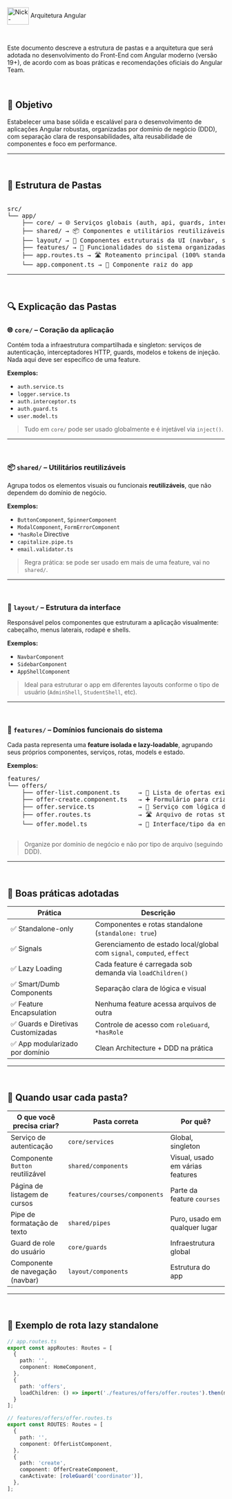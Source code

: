 <br>

<img align="center" alt="Nick-postgres" height="40" width="50" src="https://cdn.jsdelivr.net/gh/devicons/devicon/icons/postgresql/postgresql-original-wordmark.svg"> Arquitetura Angular

<br/>

Este documento descreve a estrutura de pastas e a arquitetura que será adotada no desenvolvimento do Front-End com Angular moderno (versão 19+), de acordo com as boas práticas e recomendações oficiais do Angular Team.

<br/>

## 🎯 Objetivo

Estabelecer uma base sólida e escalável para o desenvolvimento de aplicações Angular robustas, organizadas por domínio de negócio (DDD), com separação clara de responsabilidades, alta reusabilidade de componentes e foco em performance.

---
<br/>

## 📐 Estrutura de Pastas

<pre>

src/
└── app/
    ├── core/ → 🌐 Serviços globais (auth, api, guards, interceptors)
    ├── shared/ → 📦 Componentes e utilitários reutilizáveis
    ├── layout/ → 🧱 Componentes estruturais da UI (navbar, shell)
    ├── features/ → 🎯 Funcionalidades do sistema organizadas por domínio
    ├── app.routes.ts → 🛣️ Roteamento principal (100% standalone + lazy)
    └── app.component.ts → 🧠 Componente raiz do app
</pre>

---
<br/>

## 🔍 Explicação das Pastas

### 🌐 `core/` – Coração da aplicação

Contém toda a infraestrutura compartilhada e singleton: serviços de autenticação, interceptadores HTTP, guards, modelos e tokens de injeção. Nada aqui deve ser específico de uma feature.

**Exemplos:**

- `auth.service.ts`
- `logger.service.ts`
- `auth.interceptor.ts`
- `auth.guard.ts`
- `user.model.ts`

> Tudo em `core/` pode ser usado globalmente e é injetável via `inject()`.

---
<br/>

### 📦 `shared/` – Utilitários reutilizáveis
Agrupa todos os elementos visuais ou funcionais **reutilizáveis**, que não dependem do domínio de negócio.

**Exemplos:**

- `ButtonComponent`, `SpinnerComponent`
- `ModalComponent`, `FormErrorComponent`
- `*hasRole` Directive
- `capitalize.pipe.ts`
- `email.validator.ts`

> Regra prática: se pode ser usado em mais de uma feature, vai no `shared/`.

---
<br/>

### 🧱 `layout/` – Estrutura da interface

Responsável pelos componentes que estruturam a aplicação visualmente: cabeçalho, menus laterais, rodapé e shells.

**Exemplos:**

- `NavbarComponent`
- `SidebarComponent`
- `AppShellComponent`

> Ideal para estruturar o app em diferentes layouts conforme o tipo de usuário (`AdminShell`, `StudentShell`, etc).

---
<br/>

### 🎯 `features/` – Domínios funcionais do sistema

Cada pasta representa uma **feature isolada e lazy-loadable**, agrupando seus próprios componentes, serviços, rotas, models e estado.

**Exemplos:**  
<pre>
features/
└── offers/  
    ├── offer-list.component.ts     → 📄 Lista de ofertas exibidas ao usuário  
    ├── offer-create.component.ts   → ➕ Formulário para criação de novas ofertas  
    ├── offer.service.ts            → 🔧 Serviço com lógica de acesso à API de ofertas  
    ├── offer.routes.ts             → 🛣️ Arquivo de rotas standalone da feature  
    └── offer.model.ts              → 🧾 Interface/tipo da entidade "Offer"

</pre>

> Organize por domínio de negócio e não por tipo de arquivo (seguindo DDD).

---
<br/>

## 🧠 Boas práticas adotadas

| Prática | Descrição |
|--------|-----------|
| ✅ Standalone-only | Componentes e rotas standalone (`standalone: true`) |
| ✅ Signals | Gerenciamento de estado local/global com `signal`, `computed`, `effect` |
| ✅ Lazy Loading | Cada feature é carregada sob demanda via `loadChildren()` |
| ✅ Smart/Dumb Components | Separação clara de lógica e visual |
| ✅ Feature Encapsulation | Nenhuma feature acessa arquivos de outra |
| ✅ Guards e Diretivas Customizadas | Controle de acesso com `roleGuard`, `*hasRole` |
| ✅ App modularizado por domínio | Clean Architecture + DDD na prática |

---
<br/>

## 📌 Quando usar cada pasta?

| O que você precisa criar? | Pasta correta | Por quê? |
|---------------------------|---------------|----------|
| Serviço de autenticação | `core/services` | Global, singleton |
| Componente `Button` reutilizável | `shared/components` | Visual, usado em várias features |
| Página de listagem de cursos | `features/courses/components` | Parte da feature `courses` |
| Pipe de formatação de texto | `shared/pipes` | Puro, usado em qualquer lugar |
| Guard de role do usuário | `core/guards` | Infraestrutura global |
| Componente de navegação (navbar) | `layout/components` | Estrutura do app |

---
<br/>

## 📄 Exemplo de rota lazy standalone

```ts
// app.routes.ts
export const appRoutes: Routes = [
  {
    path: '',
    component: HomeComponent,
  },
  {
    path: 'offers',
    loadChildren: () => import('./features/offers/offer.routes').then(m => m.ROUTES),
  }
];

// features/offers/offer.routes.ts
export const ROUTES: Routes = [
  {
    path: '',
    component: OfferListComponent,
  },
  {
    path: 'create',
    component: OfferCreateComponent,
    canActivate: [roleGuard('coordinator')],
  },
];
